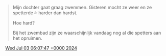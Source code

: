 > Mijn dochter gaat graag zwemmen\. Gisteren mocht ze weer en ze spetterde 💦 harder dan hardst\.  
>   
> Hoe hard?  
>   
> Bij het zwembad zijn ze waarschijnlijk vandaag nog al die spetters aan het opruimen\.

<img src="../../media/tweet.ico" width="12" /> [Wed Jul 03 06:07:47 +0000 2024](https://twitter.com/DromerDenker/status/1808382108865343722)